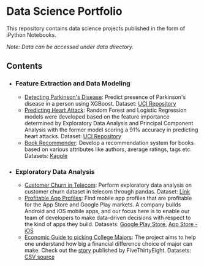 # Data Science Portfolio
This repository contains data science projects published in the form of iPython Notebooks.

_Note: Data can be accessed under data directory._

## Contents

- ### Feature Extraction and Data Modeling
	- [Detecting Parkinson's Disease](https://github.com/durgeshM-ai/Data-Science-Projects/blob/master/python_notebooks/Detecting%20Parkinson's%20disease.ipynb): Predict presence of Parkinson's disease in a person using XGBoost. Dataset: [UCI Repository](https://archive.ics.uci.edu/ml/datasets/Parkinsons)
	- [Predicting Heart Attack](https://github.com/durgeshM-ai/Data-Science-Projects/blob/master/r-code/Predicting%20Heart%20Attack.Rmd): Random Forest and Logistic Regression models were developed based on the feature importance determined by Exploratory Data Analysis and Principal Component Analysis with the former model scoring a 91% accuracy in predicting heart attacks. Dataset: [UCI Repository](https://archive.ics.uci.edu/ml/datasets/Heart+Disease)
	- [Book Recommender](python_notebooks/Book_Recommender_Mishra_Durgesh.ipynb): Develop a recommendation system for books based on various attributes like authors, average ratings, tags etc. Datasets: [Kaggle](https://www.kaggle.com/zygmunt/goodbooks-10k)

- ### Exploratory Data Analysis
	- [Customer Churn in Telecom](https://github.com/durgeshM-ai/Data-Science-Projects/blob/master/python_notebooks/EDA.pandas%20-%20customer%20churn.ipynb): Perform exploratory data analysis on customer churn dataset in telecom through pandas. Dataset: [Link](https://github.com/durgeshM-ai/Data-Science-Projects/blob/durgeshM-ai-patch-1/datasets/telecom_churn_csv.csv)
	- [Profitable App Profiles](python_notebooks/ProfitableAppProfiles.ipynb): Find mobile app profiles that are profitable for the App Store and Google Play markets. A company builds Android and iOS mobile apps, and our focus here is to enable our team of developers to make data-driven decisions with respect to the kind of apps they build. Datasets: [Google Play Store](https://www.kaggle.com/lava18/google-play-store-apps), [App Store - iOS]()
	- [Economic Guide to picking College Majors](https://github.com/durgeshM-ai/Data-Science-Projects/blob/master/python_notebooks/Econ%20College%20Major.ipynb): The project aims to help one understand how big a financial difference choice of major can make. Check out the [story](https://fivethirtyeight.com/features/the-economic-guide-to-picking-a-college-major/) published by FiveThirtyEight. Datasets: [CSV source](https://github.com/fivethirtyeight/data/blob/master/college-majors/recent-grads.csv)

